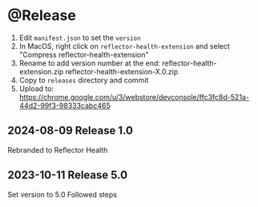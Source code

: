 # @Release

1. Edit `manifest.json` to set the `version`
2. In MacOS, right click on `reflector-health-extension` and select "Compress reflector-health-extension"
3. Rename to add version number at the end:
reflector-health-extension.zip
reflector-health-extension-X.0.zip
4. Copy to `releases` directory and commit
5. Upload to:
https://chrome.google.com/u/3/webstore/devconsole/ffc3fc8d-521a-44d2-99f3-98333cabc465

## 2024-08-09 Release 1.0
Rebranded to Reflector Health

## 2023-10-11 Release 5.0
Set version to 5.0
Followed steps